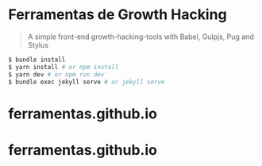 # Ferramentas de Growth Hacking

> A simple front-end growth-hacking-tools with Babel, Gulpjs, Pug and Stylus

```bash
$ bundle install
$ yarn install # or npm install
$ yarn dev # or npm run dev
$ bundle exec jekyll serve # or jekyll serve
```
# ferramentas.github.io
# ferramentas.github.io
